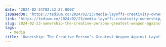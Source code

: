 ```yaml
---
date: '2024-02-24T02:52:27.000Z'
isBasedOn: 'https://tedium.co/2024/02/23/media-layoffs-creativity-ownership/'
link: 'https://tedium.co/2024/02/23/media-layoffs-creativity-ownership/'
slug: 2024-02-23-ownership-the-creative-persons-greatest-weapon-against-layoffs
tags:
  - media
title: 'Ownership: The Creative Person’s Greatest Weapon Against Layoffs'
---
```



